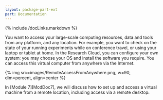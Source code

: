 ```yaml
---
layout: package-part-ext
part: Documentation
---
```


{% include /docLinks.markdown %}

You want to access your large-scale computing resources, data and tools from any platform, and any location. For example, you want to check on the state of your running experiments while on conference travel, or using your laptop or tablet at home. In the Research Cloud, you can configure your own system: you may choose your OS and install the software you require. You can access this virtual computer from anywhere via the Internet.

{% img src=images/RemoteAccessFromAnywhere.png, w=90, dim=percent, align=center %}

In [Module 7][ModDoc7], we will discuss how to set up and access a virtual machine from a remote location, including access via a remote desktop.


